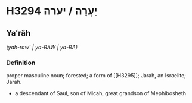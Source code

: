 # H3294 יַעְרָה / יערה

## Yaʻrâh

_(yah-raw' | ya-RAW | ya-RA)_

### Definition

proper masculine noun; forested; a form of [[H3295]]; Jarah, an Israelite; Jarah.

- a descendant of Saul, son of Micah, great grandson of Mephibosheth
